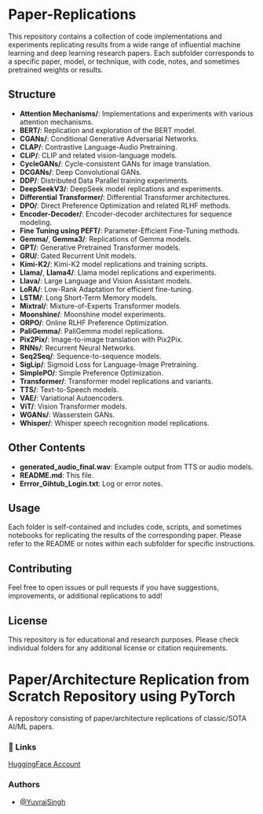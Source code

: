 
# Paper-Replications

This repository contains a collection of code implementations and experiments replicating results from a wide range of influential machine learning and deep learning research papers. Each subfolder corresponds to a specific paper, model, or technique, with code, notes, and sometimes pretrained weights or results.

## Structure

- **Attention Mechanisms/**: Implementations and experiments with various attention mechanisms.
- **BERT/**: Replication and exploration of the BERT model.
- **CGANs/**: Conditional Generative Adversarial Networks.
- **CLAP/**: Contrastive Language-Audio Pretraining.
- **CLiP/**: CLIP and related vision-language models.
- **CycleGANs/**: Cycle-consistent GANs for image translation.
- **DCGANs/**: Deep Convolutional GANs.
- **DDP/**: Distributed Data Parallel training experiments.
- **DeepSeekV3/**: DeepSeek model replications and experiments.
- **Differential Transformer/**: Differential Transformer architectures.
- **DPO/**: Direct Preference Optimization and related RLHF methods.
- **Encoder-Decoder/**: Encoder-decoder architectures for sequence modeling.
- **Fine Tuning using PEFT/**: Parameter-Efficient Fine-Tuning methods.
- **Gemma/**, **Gemma3/**: Replications of Gemma models.
- **GPT/**: Generative Pretrained Transformer models.
- **GRU/**: Gated Recurrent Unit models.
- **Kimi-K2/**: Kimi-K2 model replications and training scripts.
- **Llama/**, **Llama4/**: Llama model replications and experiments.
- **Llava/**: Large Language and Vision Assistant models.
- **LoRA/**: Low-Rank Adaptation for efficient fine-tuning.
- **LSTM/**: Long Short-Term Memory models.
- **Mixtral/**: Mixture-of-Experts Transformer models.
- **Moonshine/**: Moonshine model experiments.
- **ORPO/**: Online RLHF Preference Optimization.
- **PaliGemma/**: PaliGemma model replications.
- **Pix2Pix/**: Image-to-image translation with Pix2Pix.
- **RNNs/**: Recurrent Neural Networks.
- **Seq2Seq/**: Sequence-to-sequence models.
- **SigLip/**: Sigmoid Loss for Language-Image Pretraining.
- **SimplePO/**: Simple Preference Optimization.
- **Transformer/**: Transformer model replications and variants.
- **TTS/**: Text-to-Speech models.
- **VAE/**: Variational Autoencoders.
- **ViT/**: Vision Transformer models.
- **WGANs/**: Wasserstein GANs.
- **Whisper/**: Whisper speech recognition model replications.

## Other Contents

- **generated_audio_final.wav**: Example output from TTS or audio models.
- **README.md**: This file.
- **Errror_Gihtub_Login.txt**: Log or error notes.

## Usage

Each folder is self-contained and includes code, scripts, and sometimes notebooks for replicating the results of the corresponding paper. Please refer to the README or notes within each subfolder for specific instructions.

## Contributing

Feel free to open issues or pull requests if you have suggestions, improvements, or additional replications to add!

## License

This repository is for educational and research purposes. Please check individual folders for any additional license or citation requirements.
# Paper/Architecture Replication  from Scratch Repository using PyTorch 

A repository consisting of paper/architecture replications of classic/SOTA AI/ML papers.



### 🔗 Links
[HuggingFace Account](https://huggingface.co/YuvrajSingh9886)


### Authors

- [@YuvrajSingh](https://www.github.com/YuvrajSingh-mist)

